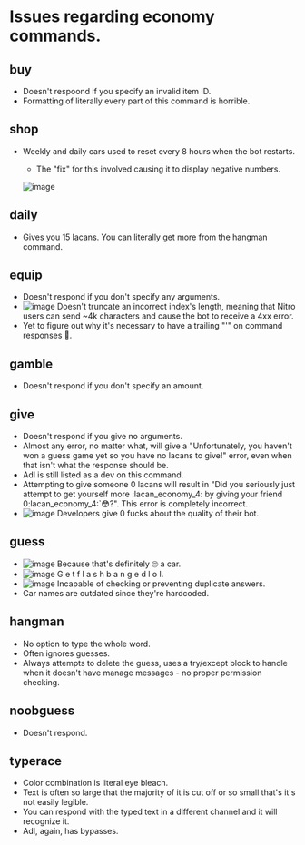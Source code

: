# Issues regarding economy commands.

## buy

- Doesn't respoond if you specify an invalid item ID.
- Formatting of literally every part of this command is horrible.

## shop

- Weekly and daily cars used to reset every 8 hours when the bot restarts.
  - The "fix" for this involved causing it to display negative numbers.
  
  ![image](https://user-images.githubusercontent.com/86816930/133685085-972455a1-101e-44f9-92e7-d8d9e5143033.png)

## daily

- Gives you 15 lacans.  You can literally get more from the hangman command.

## equip

- Doesn't respond if you don't specify any arguments.
- ![image](https://user-images.githubusercontent.com/86816930/133685520-461bebe9-a807-41a7-aee5-cf41c905b95c.png) Doesn't truncate an incorrect index's length, meaning that Nitro users can send ~4k characters and cause the bot to receive a 4xx error.
- Yet to figure out why it's necessary to have a trailing "'" on command responses 🤔.

## gamble

- Doesn't respond if you don't specify an amount.

## give

- Doesn't respond if you give no arguments.
- Almost any error, no matter what, will give a "Unfortunately, you haven't won a guess game yet so you have no lacans to give!" error, even when that isn't what the response should be.
- Adl is still listed as a dev on this command.
- Attempting to give someone 0 lacans will result in "Did you seriously just attempt to get yourself more :lacan_economy_4: by giving your friend 0:lacan_economy_4:`:flushed:?".  This error is completely incorrect.
- ![image](https://user-images.githubusercontent.com/86816930/133686651-4a16470f-b017-4ba4-ae98-a1c5eb1e7c6b.png)
Developers give 0 fucks about the quality of their bot. 

## guess

- ![image](https://user-images.githubusercontent.com/86816930/133687011-dbb8a06a-f4fc-4db6-8ec7-f2071ff3af6a.png)  Because that's definitely 🙄 a car.
- ![image](https://user-images.githubusercontent.com/86816930/133687721-2379f182-b013-43f0-88dc-22448a237204.png)
 G e t  f l a s h b a n g e d  l o l.
- ![image](https://user-images.githubusercontent.com/71782391/133697556-9f4e0cd8-6604-4358-942f-dc676036eb33.png) Incapable of checking or preventing duplicate answers.
- Car names are outdated since they're hardcoded.

## hangman

- No option to type the whole word.
- Often ignores guesses.
- Always attempts to delete the guess, uses a try/except block to handle when it doesn't have manage messages - no proper permission checking.

## noobguess

- Doesn't respond.

## typerace

- Color combination is literal eye bleach.
- Text is often so large that the majority of it is cut off or so small that's it's not easily legible.
-  You can respond with the typed text in a different channel and it will recognize it.
-  Adl, again, has bypasses.



  
